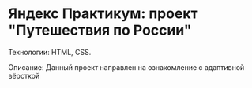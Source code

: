 # Яндекс Практикум: проект "Путешествия по России"

Технологии: HTML, CSS.

Описание: Данный проект направлен на ознакомление с адаптивной вёрсткой